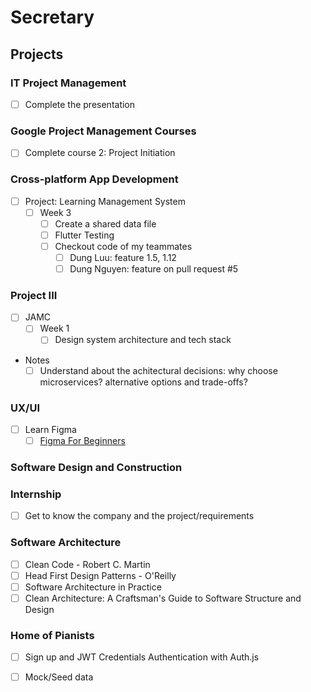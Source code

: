 # Secretary

## Projects

### IT Project Management

- [ ] Complete the presentation

### Google Project Management Courses

- [ ] Complete course 2: Project Initiation

### Cross-platform App Development

- [ ] Project: Learning Management System
  - [ ] Week 3
    - [ ] Create a shared data file
    - [ ] Flutter Testing
    - [ ] Checkout code of my teammates
      - [ ] Dung Luu: feature 1.5, 1.12
      - [ ] Dung Nguyen: feature on pull request #5

### Project III

- [ ] JAMC
  - [ ] Week 1
    - [ ] Design system architecture and tech stack
- Notes
  - [ ] Understand about the achitectural decisions: why choose microservices? alternative options and trade-offs?

### UX/UI

- [ ] Learn Figma
  - [ ] [Figma For Beginners](https://help.figma.com/hc/en-us/sections/4405269443991-Figma-for-beginners-4-parts)

### Software Design and Construction

### Internship

- [ ] Get to know the company and the project/requirements

### Software Architecture

- [ ] Clean Code - Robert C. Martin
- [ ] Head First Design Patterns - O'Reilly
- [ ] Software Architecture in Practice 
- [ ] Clean Architecture: A Craftsman's Guide to Software Structure and Design

### Home of Pianists

- [ ] Sign up and JWT Credentials Authentication with Auth.js
- [ ] Mock/Seed data

